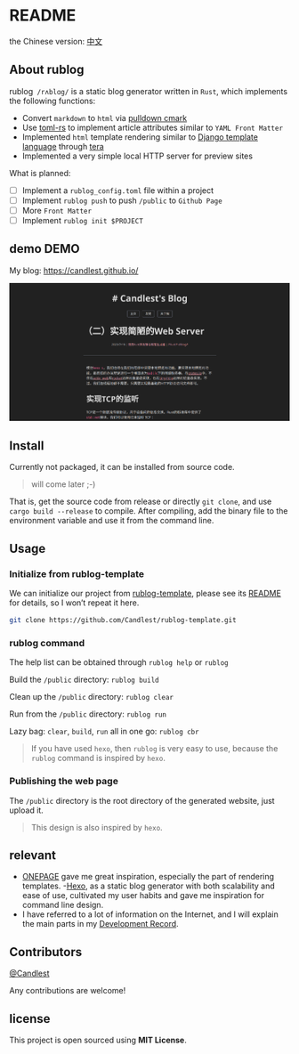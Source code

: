 # README

the Chinese version: [中文](./README/README_CN.md)

## About rublog

rublog` /rʌblɑg/` is a static blog generator written in `Rust`, which implements the following functions:

- Convert `markdown` to `html` via [pulldown cmark](https://github.com/raphlinus/pulldown-cmark)
- Use [toml-rs](https://github.com/toml-rs/toml) to implement article attributes similar to `YAML Front Matter`
- Implemented `html` template rendering similar to [Django template language](https://docs.djangoproject.com/en/3.1/topics/templates/) through [tera](https://github.com/Keats/tera)
- Implemented a very simple local HTTP server for preview sites

What is planned:

- [ ] Implement a `rublog_config.toml` file within a project
- [ ] Implement `rublog push` to push `/public` to `Github Page`
- [ ] More `Front Matter`
- [ ] Implement `rublog init $PROJECT`

## demo DEMO

My blog: https://candlest.github.io/

![demo](./README/demo_png.png)

## Install

Currently not packaged, it can be installed from source code.

> will come later ;-)

That is, get the source code from release or directly `git clone`, and use `cargo build --release` to compile. After compiling, add the binary file to the environment variable and use it from the command line.

## Usage

### Initialize from rublog-template

We can initialize our project from [rublog-template](https://github.com/Candlest/rublog-template), please see its [README](https://github.com/Candlest/rublog-template/blob/main/README.md) for details, so I won’t repeat it here.

```bash
git clone https://github.com/Candlest/rublog-template.git
```

### rublog command

The help list can be obtained through `rublog help` or `rublog`

Build the `/public` directory: `rublog build`

Clean up the `/public` directory: `rublog clear`

Run from the `/public` directory: `rublog run`

Lazy bag: `clear`, `build`, `run` all in one go: `rublog cbr`

> If you have used `hexo`, then `rublog` is very easy to use, because the `rublog` command is inspired by `hexo`.

### Publishing the web page

The `/public` directory is the root directory of the generated website, just upload it.

> This design is also inspired by `hexo`.

## relevant

- [ONEPAGE](https://github.com/hanpei/onepage) gave me great inspiration, especially the part of rendering templates.
-[Hexo](https://github.com/hexojs/hexo), as a static blog generator with both scalability and ease of use, cultivated my user habits and gave me inspiration for command line design.
- I have referred to a lot of information on the Internet, and I will explain the main parts in my [Development Record](https://www.zhihu.com/column/c_1664617254036639745).

## Contributors

[@Candlest](https://github.com/Candlest)

Any contributions are welcome!

## license

This project is open sourced using **MIT License**.
